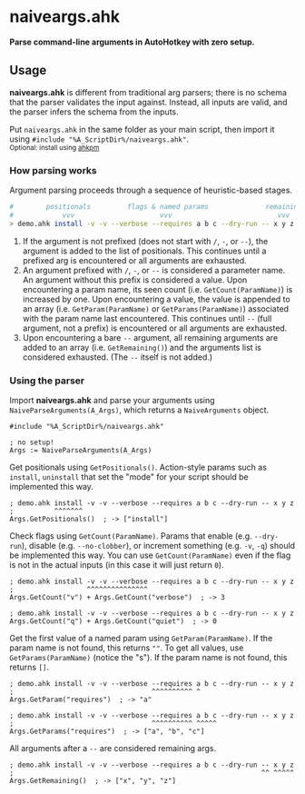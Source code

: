 # naiveargs.ahk
**Parse command-line arguments in AutoHotkey with zero setup.**

## Usage
**naiveargs.ahk** is different from traditional arg parsers; there is no schema that the parser validates the input against. Instead, all inputs are valid, and the parser infers the schema from the inputs.

Put `naiveargs.ahk` in the same folder as your main script, then import it using `#include "%A_ScriptDir%/naiveargs.ahk"`.  
<sub>Optional: install using [ahkpm](https://ahkpm.dev/)</sub>  

### How parsing works
Argument parsing proceeds through a sequence of heuristic-based stages.

```bash
#        positionals         flags & named params              remaining
#            vvv                     vvv                          vvv
> demo.ahk install -v -v --verbose --requires a b c --dry-run -- x y z
```

 1. If the argument is not prefixed (does not start with `/`, `-`, or `--`), the argument is added to the list of positionals. This continues until a prefixed arg is encountered or all arguments are exhausted.
 2. An argument prefixed with `/`, `-`, or `--` is considered a parameter name. An argument without this prefix is considered a value. Upon encountering a param name, its seen count (i.e. `GetCount(ParamName)`) is increased by one. Upon encountering a value, the value is appended to an array (i.e. `GetParam(ParamName)` or `GetParams(ParamName)`) associated with the param name last encountered. This continues until `--` (full argument, not a prefix) is encountered or all arguments are exhausted.
 3. Upon encountering a bare `--` argument, all remaining arguments are added to an array (i.e. `GetRemaining()`) and the arguments list is considered exhausted. (The `--` itself is not added.)


### Using the parser
Import **naiveargs.ahk** and parse your arguments using `NaiveParseArguments(A_Args)`, which returns a `NaiveArguments` object.

```ahk
#include "%A_ScriptDir%/naiveargs.ahk"

; no setup!
Args := NaiveParseArguments(A_Args)
```

Get positionals using `GetPositionals()`. Action-style params such as `install`, `uninstall` that set the "mode" for your script should be implemented this way.

```ahk
; demo.ahk install -v -v --verbose --requires a b c --dry-run -- x y z
;          ^^^^^^^
Args.GetPositionals()  ; -> ["install"]
```

Check flags using `GetCount(ParamName)`. Params that enable (e.g. `--dry-run`), disable (e.g. `--no-clobber`), or increment something (e.g. `-v`, `-q`) should be implemented this way. You can use `GetCount(ParamName)` even if the flag is not in the actual inputs (in this case it will just return `0`).

```ahk
; demo.ahk install -v -v --verbose --requires a b c --dry-run -- x y z
;                  ^^^^^^^^^^^^^^^
Args.GetCount("v") + Args.GetCount("verbose")  ; -> 3

; demo.ahk install -v -v --verbose --requires a b c --dry-run -- x y z
Args.GetCount("q") + Args.GetCount("quiet")  ; -> 0
```

Get the first value of a named param using `GetParam(ParamName)`. If the param name is not found, this returns `""`. To get all values, use `GetParams(ParamName)` (notice the "s"). If the param name is not found, this returns `[]`.

```ahk
; demo.ahk install -v -v --verbose --requires a b c --dry-run -- x y z
;                                  ^^^^^^^^^^ ^
Args.GetParam("requires")  ; -> "a"

; demo.ahk install -v -v --verbose --requires a b c --dry-run -- x y z
;                                  ^^^^^^^^^^ ^^^^^
Args.GetParams("requires")  ; -> ["a", "b", "c"]
```

All arguments after a `--` are considered remaining args.

```ahk
; demo.ahk install -v -v --verbose --requires a b c --dry-run -- x y z
;                                                             ^^ ^^^^^
Args.GetRemaining()  ; -> ["x", "y", "z"]
```

